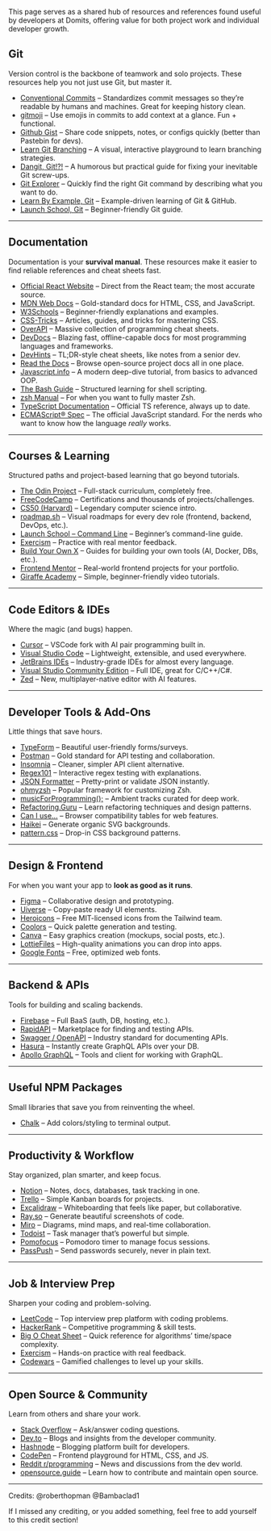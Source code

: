 
This page serves as a shared hub of resources and references found useful by developers at Domits, offering value for both project work and individual developer growth.

## Git

Version control is the backbone of teamwork and solo projects. These resources help you not just use Git, but master it.

* [Conventional Commits](https://www.conventionalcommits.org/en/v1.0.0/) – Standardizes commit messages so they’re readable by humans and machines. Great for keeping history clean.
* [gitmoji](https://gitmoji.dev/) – Use emojis in commits to add context at a glance. Fun + functional.
* [Github Gist](https://gist.github.com/) – Share code snippets, notes, or configs quickly (better than Pastebin for devs).
* [Learn Git Branching](https://learngitbranching.js.org/) – A visual, interactive playground to learn branching strategies.
* [Dangit, Git!?!](https://dangitgit.com/en/) – A humorous but practical guide for fixing your inevitable Git screw-ups.
* [Git Explorer](https://git.gaozih.com/) – Quickly find the right Git command by describing what you want to do.
* [Learn By Example, Git](https://learnbyexample.github.io/curated_resources/git_and_github.html) – Example-driven learning of Git & GitHub.
* [Launch School, Git](https://launchschool.com/books/git) – Beginner-friendly Git guide.

---

## Documentation

Documentation is your **survival manual**. These resources make it easier to find reliable references and cheat sheets fast.

* [Official React Website](https://react.dev/) – Direct from the React team; the most accurate source.
* [MDN Web Docs](https://developer.mozilla.org/en-US/) – Gold-standard docs for HTML, CSS, and JavaScript.
* [W3Schools](https://www.w3schools.com/) – Beginner-friendly explanations and examples.
* [CSS-Tricks](https://css-tricks.com/) – Articles, guides, and tricks for mastering CSS.
* [OverAPI](https://overapi.com/) – Massive collection of programming cheat sheets.
* [DevDocs](https://devdocs.io/) – Blazing fast, offline-capable docs for most programming languages and frameworks.
* [DevHints](https://devhints.io/) – TL;DR-style cheat sheets, like notes from a senior dev.
* [Read the Docs](https://about.readthedocs.com/?ref=app.readthedocs.org) – Browse open-source project docs all in one place.
* [Javascript.info](https://javascript.info/) – A modern deep-dive tutorial, from basics to advanced OOP.
* [The Bash Guide](https://guide.bash.academy/) – Structured learning for shell scripting.
* [zsh Manual](https://zsh.sourceforge.io/Doc/Release/index.html) – For when you want to fully master Zsh.
* [TypeScript Documentation](https://www.typescriptlang.org/) – Official TS reference, always up to date.
* [ECMAScript® Spec](https://tc39.es/ecma262/) – The official JavaScript standard. For the nerds who want to know how the language *really* works.

---

## Courses & Learning

Structured paths and project-based learning that go beyond tutorials.

* [The Odin Project](https://www.theodinproject.com/) – Full-stack curriculum, completely free.
* [FreeCodeCamp](https://www.freecodecamp.org/) – Certifications and thousands of projects/challenges.
* [CS50 (Harvard)](https://cs50.harvard.edu/x/) – Legendary computer science intro.
* [roadmap.sh](https://roadmap.sh) – Visual roadmaps for every dev role (frontend, backend, DevOps, etc.).
* [Launch School – Command Line](https://launchschool.com/books/command_line) – Beginner’s command-line guide.
* [Exercism](https://exercism.org/) – Practice with real mentor feedback.
* [Build Your Own X](https://build-your-own-x.vercel.app/) – Guides for building your own tools (AI, Docker, DBs, etc.).
* [Frontend Mentor](https://www.frontendmentor.io/) – Real-world frontend projects for your portfolio.
* [Giraffe Academy](https://www.giraffeacademy.com/) – Simple, beginner-friendly video tutorials.

---

## Code Editors & IDEs

Where the magic (and bugs) happen.

* [Cursor](https://cursor.com/) – VSCode fork with AI pair programming built in.
* [Visual Studio Code](https://code.visualstudio.com/) – Lightweight, extensible, and used everywhere.
* [JetBrains IDEs](https://www.jetbrains.com/) – Industry-grade IDEs for almost every language.
* [Visual Studio Community Edition](https://visualstudio.microsoft.com/vs/community/) – Full IDE, great for C/C++/C#.
* [Zed](https://zed.dev/) – New, multiplayer-native editor with AI features.

---

## Developer Tools & Add-Ons

Little things that save hours.

* [TypeForm](https://www.typeform.com/) – Beautiful user-friendly forms/surveys.
* [Postman](https://www.postman.com/) – Gold standard for API testing and collaboration.
* [Insomnia](https://insomnia.rest/) – Cleaner, simpler API client alternative.
* [Regex101](https://regex101.com/) – Interactive regex testing with explanations.
* [JSON Formatter](https://jsonformatter.curiousconcept.com/) – Pretty-print or validate JSON instantly.
* [ohmyzsh](https://github.com/ohmyzsh/ohmyzsh) – Popular framework for customizing Zsh.
* [musicForProgramming();](https://musicforprogramming.net/latest/) – Ambient tracks curated for deep work.
* [Refactoring.Guru](https://refactoring.guru/) – Learn refactoring techniques and design patterns.
* [Can I use…](https://caniuse.com/) – Browser compatibility tables for web features.
* [Haikei](https://haikei.app/) – Generate organic SVG backgrounds.
* [pattern.css](https://bansal.io/pattern-css) – Drop-in CSS background patterns.

---

## Design & Frontend

For when you want your app to **look as good as it runs**.

* [Figma](https://www.figma.com/) – Collaborative design and prototyping.
* [Uiverse](https://uiverse.io/) – Copy-paste ready UI elements.
* [Heroicons](https://heroicons.com/) – Free MIT-licensed icons from the Tailwind team.
* [Coolors](https://coolors.co/) – Quick palette generation and testing.
* [Canva](https://www.canva.com/) – Easy graphics creation (mockups, social posts, etc.).
* [LottieFiles](https://lottiefiles.com/) – High-quality animations you can drop into apps.
* [Google Fonts](https://fonts.google.com/) – Free, optimized web fonts.

---

## Backend & APIs

Tools for building and scaling backends.

* [Firebase](https://firebase.google.com/) – Full BaaS (auth, DB, hosting, etc.).
* [RapidAPI](https://rapidapi.com/) – Marketplace for finding and testing APIs.
* [Swagger / OpenAPI](https://swagger.io/) – Industry standard for documenting APIs.
* [Hasura](https://hasura.io/) – Instantly create GraphQL APIs over your DB.
* [Apollo GraphQL](https://www.apollographql.com/) – Tools and client for working with GraphQL.

---

## Useful NPM Packages

Small libraries that save you from reinventing the wheel.

* [Chalk](https://www.npmjs.com/package/chalk) – Add colors/styling to terminal output.

---

## Productivity & Workflow

Stay organized, plan smarter, and keep focus.

* [Notion](https://www.notion.so/) – Notes, docs, databases, task tracking in one.
* [Trello](https://trello.com/) – Simple Kanban boards for projects.
* [Excalidraw](https://excalidraw.com/) – Whiteboarding that feels like paper, but collaborative.
* [Ray.so](https://ray.so/) – Generate beautiful screenshots of code.
* [Miro](https://miro.com/) – Diagrams, mind maps, and real-time collaboration.
* [Todoist](https://todoist.com/) – Task manager that’s powerful but simple.
* [Pomofocus](https://pomofocus.io/) – Pomodoro timer to manage focus sessions.
* [PassPush](https://eu.pwpush.com/) – Send passwords securely, never in plain text.

---

## Job & Interview Prep

Sharpen your coding and problem-solving.

* [LeetCode](https://leetcode.com/) – Top interview prep platform with coding problems.
* [HackerRank](https://www.hackerrank.com/) – Competitive programming & skill tests.
* [Big O Cheat Sheet](https://www.bigocheatsheet.com/) – Quick reference for algorithms’ time/space complexity.
* [Exercism](https://exercism.org/) – Hands-on practice with real feedback.
* [Codewars](https://www.codewars.com/) – Gamified challenges to level up your skills.

---

## Open Source & Community

Learn from others and share your work.

* [Stack Overflow](https://stackoverflow.com/) – Ask/answer coding questions.
* [Dev.to](https://dev.to/) – Blogs and insights from the developer community.
* [Hashnode](https://hashnode.com/) – Blogging platform built for developers.
* [CodePen](https://codepen.io/) – Frontend playground for HTML, CSS, and JS.
* [Reddit r/programming](https://www.reddit.com/r/programming/) – News and discussions from the dev world.
* [opensource.guide](https://opensource.guide/) – Learn how to contribute and maintain open source.

---

Credits:
@roberthopman
@Bambaclad1

If I missed any crediting, or you added something, feel free to add yourself to this credit section!


